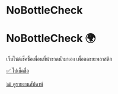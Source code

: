 # NoBottleCheck
<!DOCTYPE html>
<html lang="th">
<head>
  <meta charset="UTF-8">
  <title>NoBottleCheck | หน้าแรก</title>
  <link rel="stylesheet" href="style.css">
</head>
<body>
  <div class="container">
    <h1>NoBottleCheck 🌍</h1>
    <p>เว็บไซต์เช็คชื่อเพื่อนที่นำขวดน้ำมาเอง เพื่อลดขยะพลาสติก</p>
    <a href="check.html" class="btn">✅ ไปเช็คชื่อ</a><br><br>
    <a href="report.html" class="btn">📊 ดูรายงานสัปดาห์</a>
  </div>
</body>
</html>
